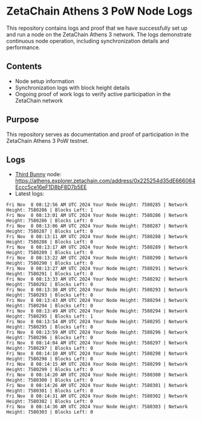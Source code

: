 # ZetaChain Athens 3 PoW Node Logs
This repository contains logs and proof that we have successfully set up and run a node on the ZetaChain Athens 3 network. The logs demonstrate continuous node operation, including synchronization details and performance.

## Contents
- Node setup information
- Synchronization logs with block height details
- Ongoing proof of work logs to verify active participation in the ZetaChain network

## Purpose
This repository serves as documentation and proof of participation in the ZetaChain Athens 3 PoW testnet.

## Logs

- [Third Bunny](https://thirdbunny.xyz/) node: https://athens.explorer.zetachain.com/address/0x225254d35dE666064Eccc5ce16eF1D8bF8D7b5EE
- Latest logs:
```
Fri Nov  8 08:12:56 AM UTC 2024 Your Node Height: 7580285 | Network Height: 7580286 | Blocks Left: 1
Fri Nov  8 08:13:01 AM UTC 2024 Your Node Height: 7580286 | Network Height: 7580286 | Blocks Left: 0
Fri Nov  8 08:13:06 AM UTC 2024 Your Node Height: 7580287 | Network Height: 7580287 | Blocks Left: 0
Fri Nov  8 08:13:11 AM UTC 2024 Your Node Height: 7580288 | Network Height: 7580288 | Blocks Left: 0
Fri Nov  8 08:13:17 AM UTC 2024 Your Node Height: 7580289 | Network Height: 7580289 | Blocks Left: 0
Fri Nov  8 08:13:22 AM UTC 2024 Your Node Height: 7580290 | Network Height: 7580290 | Blocks Left: 0
Fri Nov  8 08:13:27 AM UTC 2024 Your Node Height: 7580291 | Network Height: 7580291 | Blocks Left: 0
Fri Nov  8 08:13:33 AM UTC 2024 Your Node Height: 7580292 | Network Height: 7580292 | Blocks Left: 0
Fri Nov  8 08:13:38 AM UTC 2024 Your Node Height: 7580293 | Network Height: 7580293 | Blocks Left: 0
Fri Nov  8 08:13:43 AM UTC 2024 Your Node Height: 7580294 | Network Height: 7580294 | Blocks Left: 0
Fri Nov  8 08:13:49 AM UTC 2024 Your Node Height: 7580294 | Network Height: 7580295 | Blocks Left: 1
Fri Nov  8 08:13:54 AM UTC 2024 Your Node Height: 7580295 | Network Height: 7580295 | Blocks Left: 0
Fri Nov  8 08:13:59 AM UTC 2024 Your Node Height: 7580296 | Network Height: 7580296 | Blocks Left: 0
Fri Nov  8 08:14:04 AM UTC 2024 Your Node Height: 7580297 | Network Height: 7580297 | Blocks Left: 0
Fri Nov  8 08:14:10 AM UTC 2024 Your Node Height: 7580298 | Network Height: 7580298 | Blocks Left: 0
Fri Nov  8 08:14:15 AM UTC 2024 Your Node Height: 7580299 | Network Height: 7580299 | Blocks Left: 0
Fri Nov  8 08:14:20 AM UTC 2024 Your Node Height: 7580300 | Network Height: 7580300 | Blocks Left: 0
Fri Nov  8 08:14:26 AM UTC 2024 Your Node Height: 7580301 | Network Height: 7580301 | Blocks Left: 0
Fri Nov  8 08:14:31 AM UTC 2024 Your Node Height: 7580302 | Network Height: 7580302 | Blocks Left: 0
Fri Nov  8 08:14:36 AM UTC 2024 Your Node Height: 7580303 | Network Height: 7580303 | Blocks Left: 0
```
